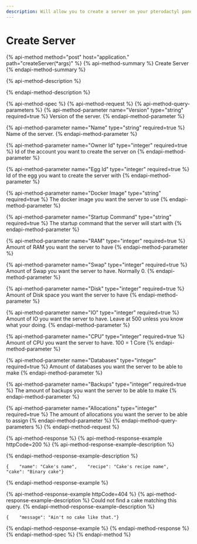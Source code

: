 ```yaml
---
description: Will allow you to create a server on your pterodactyl panel.
---
```


# Create Server

{% api-method method="post" host="application." path="createServer\(\*args\)" %}
{% api-method-summary %}
Create Server
{% endapi-method-summary %}

{% api-method-description %}

{% endapi-method-description %}

{% api-method-spec %}
{% api-method-request %}
{% api-method-query-parameters %}
{% api-method-parameter name="Version" type="string" required=true %}
Version of the server.
{% endapi-method-parameter %}

{% api-method-parameter name="Name" type="string" required=true %}
Name of the server.
{% endapi-method-parameter %}

{% api-method-parameter name="Owner Id" type="integer" required=true %}
Id of the account you want to create the server on
{% endapi-method-parameter %}

{% api-method-parameter name="Egg Id" type="integer" required=true %}
Id of the egg you want to create the server with
{% endapi-method-parameter %}

{% api-method-parameter name="Docker Image" type="string" required=true %}
The docker image you want the server to use
{% endapi-method-parameter %}

{% api-method-parameter name="Startup Command" type="string" required=true %}
The startup command that the server will start with
{% endapi-method-parameter %}

{% api-method-parameter name="RAM" type="integer" required=true %}
Amount of RAM you want the server to have
{% endapi-method-parameter %}

{% api-method-parameter name="Swap" type="integer" required=true %}
Amount of Swap you want the server to have. Normally 0.
{% endapi-method-parameter %}

{% api-method-parameter name="Disk" type="integer" required=true %}
Amount of Disk space you want the server to have
{% endapi-method-parameter %}

{% api-method-parameter name="IO" type="integer" required=true %}
Amount of IO you want the server to have. Leave at 500 unless you know what your doing.
{% endapi-method-parameter %}

{% api-method-parameter name="CPU" type="integer" required=true %}
Amount of CPU you want the server to have. 100 = 1 Core
{% endapi-method-parameter %}

{% api-method-parameter name="Databases" type="integer" required=true %}
Amount of databases you want the server to be able to make
{% endapi-method-parameter %}

{% api-method-parameter name="Backups" type="integer" required=true %}
The amount of backups you want the server to be able to make
{% endapi-method-parameter %}

{% api-method-parameter name="Allocations" type="integer" required=true %}
 The amount of allocations you want the server to be able to assign
{% endapi-method-parameter %}
{% endapi-method-query-parameters %}
{% endapi-method-request %}

{% api-method-response %}
{% api-method-response-example httpCode=200 %}
{% api-method-response-example-description %}

{% endapi-method-response-example-description %}

```
{    "name": "Cake's name",    "recipe": "Cake's recipe name",    "cake": "Binary cake"}
```
{% endapi-method-response-example %}

{% api-method-response-example httpCode=404 %}
{% api-method-response-example-description %}
Could not find a cake matching this query.
{% endapi-method-response-example-description %}

```
{    "message": "Ain't no cake like that."}
```
{% endapi-method-response-example %}
{% endapi-method-response %}
{% endapi-method-spec %}
{% endapi-method %}


